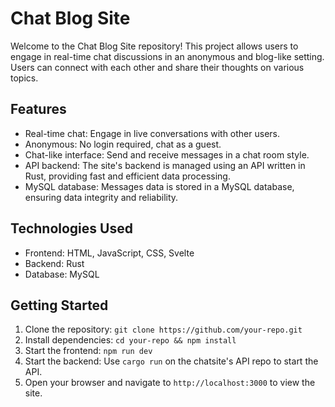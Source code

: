 # Chat Blog Site

Welcome to the Chat Blog Site repository! This project allows users to engage in real-time chat discussions in an anonymous and blog-like setting. Users can connect with each other and share their thoughts on various topics.

## Features

- Real-time chat: Engage in live conversations with other users.
- Anonymous: No login required, chat as a guest.
- Chat-like interface: Send and receive messages in a chat room style.
- API backend: The site's backend is managed using an API written in Rust, providing fast and efficient data processing.
- MySQL database: Messages data is stored in a MySQL database, ensuring data integrity and reliability.

## Technologies Used

- Frontend: HTML, JavaScript, CSS, Svelte
- Backend: Rust
- Database: MySQL

## Getting Started

1. Clone the repository: `git clone https://github.com/your-repo.git`
2. Install dependencies: `cd your-repo && npm install`
3. Start the frontend: `npm run dev`
4. Start the backend: Use `cargo run` on the chatsite's API repo to start the API.
5. Open your browser and navigate to `http://localhost:3000` to view the site.
